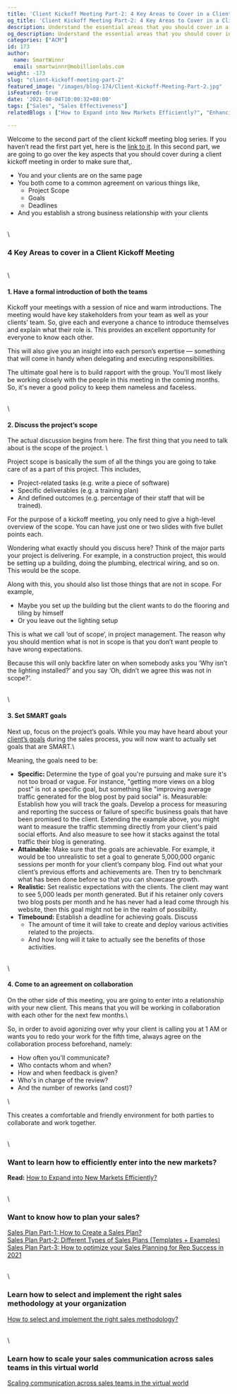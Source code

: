 ```yaml
---
title: 'Client Kickoff Meeting Part-2: 4 Key Areas to Cover in a Client Kickoff Meeting'
og_title: 'Client Kickoff Meeting Part-2: 4 Key Areas to Cover in a Client Kickoff Meeting'
description: Understand the essential areas that you should cover in a client kickoff meeting
og_description: Understand the essential areas that you should cover in a client kickoff meeting
categories: ["ACM"]
id: 173
author:
  name: SmartWinnr
  email: smartwinnr@mobillionlabs.com
weight: -173
slug: "client-kickoff-meeting-part-2"
featured_image: "/images/blog-174/Client-Kickoff-Meeting-Part-2.jpg"
isFeatured: true
date: '2021-08-04T10:00:32+08:00'
tags: ["Sales", "Sales Effectiveness"]
relatedBlogs : ["How to Expand into New Markets Efficiently?", "Enhancing customer engagement with the help of enablement", "How to Gather Competitive Intelligence from the Field", "Best Ways to Capture Feedback from the Customers", "Collect Customer Insights on your Brand and Products", "5 Best Ways to Improve your Customer Satisfaction Survey Rate", "How to select and implement the right sales methodology?", "Scaling communication across sales teams in the virtual world"]

---
```


Welcome to the second part of the client kickoff meeting blog series. If you haven’t read the first part yet, here is the [link to it](https://www.smartwinnr.com/post/client-kickoff-meeting-part-1/). In this second part, we are going to go over the key aspects that you should cover during a client kickoff meeting in order to make sure that,.

* You and your clients are on the same page
* You both come to a common agreement on various things like,
  * Project Scope
  * Goals
  * Deadlines
* And you establish a strong business relationship with your clients

\
\

### **4 Key Areas to cover in a Client Kickoff Meeting**

\
\
   
#### **1. Have a formal introduction of both the teams**

<div class="ml_special_div_blog ml-margin-bottom10">
  <div class="ml_special_div_blog_content ml-margin-top10 ml-margin-bottom10">
    <p>Kickoff your meetings with a session of nice and warm introductions. The meeting would have key stakeholders from your team as well as your clients’ team. So, give each and everyone a chance to introduce themselves and explain what their role is. This provides an excellent opportunity for everyone to know each other.</p>
  </div>
  <div class="ml_special_div_blog_content ml-margin-top10 ml-margin-bottom10">
    <p>This will also give you an insight into each person’s expertise — something that will come in handy when delegating and executing responsibilities.</p>
  </div>
</div>

The ultimate goal here is to build rapport with the group. You'll most likely be working closely with the people in this meeting in the coming months. So, it's never a good policy to keep them nameless and faceless.

\
\

#### **2. Discuss the project’s scope**

The actual discussion begins from here. The first thing that you need to talk about is the scope of the project. \ 

<div class="ml_special_div_blog ml-margin-bottom10">
  <div class="ml_special_div_blog_content ml-margin-top10 ml-margin-bottom10">
    <p> Project scope is basically the sum of all the things you are going to take care of as a part of this project. This includes,</p>
    <ul>
      <li> Project-related tasks (e.g. write a piece of software) </li> 
      <li> Specific deliverables (e.g. a training plan) </li>
      <li> And defined outcomes (e.g. percentage of their staff that will be trained). </li>
    </ul>
  </div>
  <div class="ml_special_div_blog_content ml-margin-top10 ml-margin-bottom10">
    <p> For the purpose of a kickoff meeting, you only need to give a high-level overview of the scope. You can have just one or two slides with five bullet points each.</p>
  </div>
  <div class="ml_special_div_blog_content ml-margin-top10 ml-margin-bottom10">
    <p> Wondering what exactly should you discuss here? Think of the major parts your project is delivering. For example, in a construction project, this would be setting up a building, doing the plumbing, electrical wiring, and so on. This would be the scope.</p>
  </div>
  <div class="ml_special_div_blog_content ml-margin-top10 ml-margin-bottom10">
    <p> Along with this, you should also list those things that are not in scope. For example,</p>
    <ul>
      <li> Maybe you set up the building but the client wants to do the flooring and tiling by himself </li> 
      <li> Or you leave out the lighting setup </li>
    </ul>
  </div>
  <div class="ml_special_div_blog_content ml-margin-top10 ml-margin-bottom10">
    <p> This is what we call ‘out of scope‘, in project management. The reason why you should mention what is not in scope is that you don’t want people to have wrong expectations. </p>
  </div>
</div>

Because this will only backfire later on when somebody asks you ‘Why isn’t the lighting installed?’ and you say ‘Oh, didn’t we agree this was not in scope?’.

\
\

#### **3. Set SMART goals**

Next up, focus on the project’s goals. While you may have heard about your [client’s goals](https://www.smartwinnr.com/post/kpi-gamification-how-to-select-kpis/) during the sales process, you will now want to actually set goals that are SMART.\

<div class="ml_special_div_blog ml-margin-bottom10">
  <div class="ml_special_div_blog_content ml-margin-top10 ml-margin-bottom10">
    <p>Meaning, the goals need to be:</p>
    <ul>
      <li> <b>Specific:</b> Determine the type of goal you're pursuing and make sure it's not too broad or vague. For instance, "getting more views on a blog post" is not a specific goal, but something like "improving average traffic generated for the blog post by paid social" is.
Measurable: Establish how you will track the goals. Develop a process for measuring and reporting the success or failure of specific business goals that have been promised to the client. Extending the example above, you might want to measure the traffic stemming directly from your client's paid social efforts. And also measure to see how it stacks against the total traffic their blog is generating. </li>
    <li> <b>Attainable:</b> Make sure that the goals are achievable. For example, it would be too unrealistic to set a goal to generate 5,000,000 organic sessions per month for your client’s company blog. Find out what your client’s previous efforts and achievements are. Then try to benchmark what has been done before so that you can showcase growth. </li>
    <li> <b>Realistic:</b> Set realistic expectations with the clients. The client may want to see 5,000 leads per month generated. But if his retainer only covers two blog posts per month and he has never had a lead come through his website, then this goal might not be in the realm of possibility. </li>
  <li> <b>Timebound:</b> Establish a deadline for achieving goals. Discuss
    <ul>
    <li>The amount of time it will take to create and deploy various activities related to the projects.</li>
    <li>And how long will it take to actually see the benefits of those activities.</li>
    </ul> 
  </li>
    </ul>
  </div>
</div>

\
\

#### **4. Come to an agreement on collaboration**

On the other side of this meeting, you are going to enter into a relationship with your new client. This means that you will be working in collaboration with each other for the next few months.\

<div class="ml_special_div_blog ml-margin-bottom10">
  <div class="ml_special_div_blog_content ml-margin-top10 ml-margin-bottom10">
    <p>So, in order to avoid agonizing over why your client is calling you at 1 AM or wants you to redo your work for the fifth time, always agree on the collaboration process beforehand, namely:</p>
    <ul>
      <li>How often you'll communicate?</li>
      <li>Who contacts whom and when?</li>
      <li>How and when feedback is given?</li>
      <li>Who's in charge of the review?</li>
      <li>And the number of reworks (and cost)?</li>
    </ul>
  </div>
</div>

\

This creates a comfortable and friendly environment for both parties to collaborate and work together. 

\
\

### Want to learn how to efficiently enter into the new markets?

**Read:** [How to Expand into New Markets Efficiently?](https://smartwinnr.com/post/how-to-expand-into-new-markets-efficiently/)

\
\

### Want to know how to plan your sales?

[Sales Plan Part-1: How to Create a Sales Plan?](https://smartwinnr.com/post/sales-plan-part-1-how-to-create-a-sales-plan/)\
[Sales Plan Part-2: Different Types of Sales Plans (Templates + Examples)](https://smartwinnr.com/post/sales-plan-part-2-different-types-of-sales-plans/)\
[Sales Plan Part-3: How to optimize your Sales Planning for Rep Success in 2021](https://smartwinnr.com/post/sales-plan-part-3-how-to-optimize-your-sales-planning-for-rep-success-in-2021/)

\
\

### Learn how to select and implement the right sales methodology at your organization

[How to select and implement the right sales methodology?](https://smartwinnr.com/post/how-to-select-and-implement-the-right-sales-methodology/)

\
\

### Learn how to scale your sales communication across sales teams in this virtual world

[Scaling communication across sales teams in the virtual world](https://smartwinnr.com/post/scaling-communication-across-sales-teams-in-the-virtual-world/)

